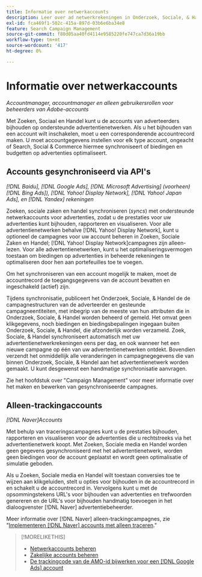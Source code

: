 ```yaml
---
title: Informatie over netwerkaccounts
description: Leer over ad netwerkrekeningen in Onderzoek, Sociale, & Handel.
exl-id: fca469f1-502c-415a-897d-03b6e6ba34e8
feature: Search Campaign Management
source-git-commit: f80d05aa40fd4114e9585220fe747ca7d36a19bb
workflow-type: tm+mt
source-wordcount: '417'
ht-degree: 0%

---
```


# Informatie over netwerkaccounts

*Accountmanager, accountmanager en alleen gebruikersrollen voor beheerders van Adobe-accounts*

Met Zoeken, Sociaal en Handel kunt u de accounts van adverteerders bijhouden op ondersteunde advertentienetwerken. Als u het bijhouden van een account wilt inschakelen, moet u een corresponderende accountrecord maken. U moet accountgegevens instellen voor elk type account, ongeacht of Search, Social &amp; Commerce hiermee synchroniseert of biedingen en budgetten op advertenties optimaliseert.

## Accounts gesynchroniseerd via API&#39;s

*[!DNL Baidu], [!DNL Google Ads], [!DNL Microsoft Advertising] (voorheen) [!DNL Bing Ads]), [!DNL Yahoo! Display Network], [!DNL Yahoo! Japan Ads], en [!DNL Yandex] rekeningen*

Zoeken, sociale zaken en handel synchroniseren (*syncs*) met ondersteunde netwerkaccounts voor advertenties, zodat u de prestaties voor uw advertenties kunt bijhouden, rapporteren en visualiseren. Voor alle advertentienetwerken behalve [!DNL Yahoo! Display Network], kunt u optioneel de campagnes voor uw account beheren in Zoeken, Sociale Zaken en Handel; [!DNL Yahoo! Display Network]campagnes zijn alleen-lezen. Voor alle advertentienetwerken, kunt u het optimaliseringsvermogen toestaan om biedingen op advertenties in beheerde rekeningen te optimaliseren door hen aan portefeuilles toe te voegen.

Om het synchroniseren van een account mogelijk te maken, moet de accountrecord de toegangsgegevens van de account bevatten en ingeschakeld (actief) zijn.

Tijdens synchronisatie, publiceert het Onderzoek, Sociale, &amp; Handel de de campagnestructuren van de adverteerder en gesteunde campagneentiteiten, met inbegrip van de meeste van hun attributen die in Onderzoek, Sociale, &amp; Handel worden beheerd of gemeld. Het omvat geen klikgegevens, noch biedingen en biedingsbepalingen ingegaan buiten Onderzoek, Sociale, &amp; Handel, die afzonderlijk worden verzameld. Zoek, Sociale, &amp; Handel synchroniseert automatisch met uw advertentienetwerkrekeningen eens per dag, en ook wanneer het een nieuwe campagne op één van uw advertentienetwerken ontdekt. Bovendien verzendt het onmiddellijk alle veranderingen in campagnegegevens die van binnen Onderzoek, Sociale, &amp; Handel aan het advertentienetwerk worden gemaakt. U kunt desgewenst een handmatige synchronisatie aanvragen.

Zie het hoofdstuk over &quot;Campaign Management&quot; voor meer informatie over het maken en bewerken van gesynchroniseerde campagnes.

## Alleen-trackingaccounts

*[!DNL Naver]Accounts*

Met behulp van traceringscampagnes kunt u de prestaties bijhouden, rapporteren en visualiseren voor de advertenties die u rechtstreeks via het advertentienetwerk koopt. Met Zoeken, Sociale media en Handel worden geen gegevens gesynchroniseerd met het advertentienetwerk, worden geen biedingen voor de account geplaatst en wordt geen optimalisatie of simulatie geboden.

Als u Zoeken, Sociale media en Handel wilt toestaan conversies toe te wijzen aan klikgeluiden, stelt u opties voor bijhouden in de accountrecord in en schakelt u de accountrecord in. Vervolgens kunt u met de opsommingstekens URL&#39;s voor bijhouden van advertenties en trefwoorden genereren en de URL&#39;s voor bijhouden handmatig toevoegen in het dialoogvenster [!DNL Naver] advertentiebeheerder.

Meer informatie over [!DNL Naver] alleen-trackingcampagnes, zie &quot;[Implementeren [!DNL Naver] accounts met alleen traceren](/help/search-social-commerce/campaign-management/naver-tracking-only-account-implement.md).&quot;

>[!MORELIKETHIS]
>
>* [Netwerkaccounts beheren](ad-network-account-manage.md)
>* [Zakelijke accounts beheren](merchant-account-manage.md)
>* [De trackingcode van de AMO-id bijwerken voor een [!DNL Google Ads] account](update-amo-id-google.md)
